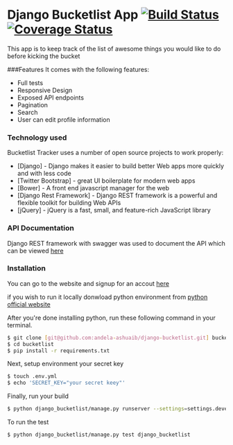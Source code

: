 # Django Bucketlist App [![Build Status](https://travis-ci.org/andela-ashuaib/django-bucketlist-application.svg?branch=master)](https://travis-ci.org/andela-ashuaib/django-bucketlist-application) [![Coverage Status](https://coveralls.io/repos/andela-ashuaib/django-bucketlist-application/badge.svg?branch=master&service=github)](https://coveralls.io/github/andela-ashuaib/django-bucketlist-application?branch=master)


This app is to keep track of the list of awesome things you would like to do before kicking the bucket


###Features
It comes with the following features:
  - Full tests
  - Responsive Design
  - Exposed API endpoints
  - Pagination
  - Search
  - User can edit profile information



### Technology used

Bucketlist Tracker uses a number of open source projects to work properly:

* [Django] - Django makes it easier to build better Web apps more quickly and with less code
* [Twitter Bootstrap] - great UI boilerplate for modern web apps
* [Bower] - A front end javascript  manager for the web
* [Django Rest Framework] - Django REST framework is a powerful and flexible toolkit for building Web APIs
* [jQuery] - jQuery is a fast, small, and feature-rich JavaScript library

### API Documentation
Django REST framework with swagger was used to document the API which can be viewed [here](http://django-bucketlist.herokuapp.com/api/v1/docs/)


### Installation
You can go to the website and signup for an accout [here](http://django-bucketlist.herokuapp.com/)

if you wish to run it locally donwload python environment from [python official website](https://www.python.org/downloads/)

After you're done installing python, run these following command in your terminal.
```bash
$ git clone [git@github.com:andela-ashuaib/django-bucketlist.git] bucketlist
$ cd bucketlist
$ pip install -r requirements.txt
```

Next, setup environment your secret key
```bash
$ touch .env.yml
$ echo 'SECRET_KEY="your secret keey"'
```

Finally, run your build
```bash
$ python django_bucketlist/manage.py runserver --settings=settings.development
```

To run the test
```bash
$ python django_bucketlist/manage.py test django_bucketlist
```


